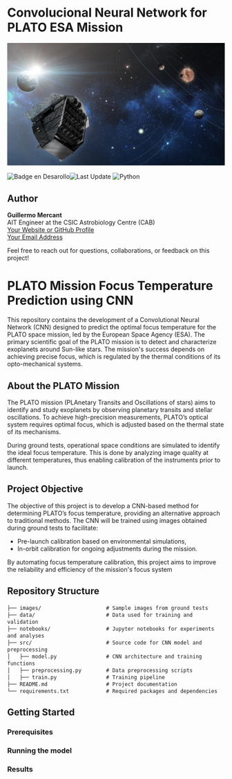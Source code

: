 # Convolucional Neural Network for PLATO ESA Mission
![PLATO conceptual Image](images/Conceptual_Image.png)

![Badge en Desarollo](https://img.shields.io/badge/STATUS-EN%20DESAROLLO-green)![Last Update](https://img.shields.io/badge/Last_Update-October_2024-blue)
![Python](https://img.shields.io/badge/python-3670A0?style=for-the-badge&logo=python&logoColor=ffdd54)

## Author

**Guillermo Mercant**  
AIT Engineer at the CSIC Astrobiology Centre (CAB)  
[Your Website or GitHub Profile](https://github.com/Wiflys13)  
[Your Email Address](mailto:guillermomercant@gmail.com)

Feel free to reach out for questions, collaborations, or feedback on this project!


# PLATO Mission Focus Temperature Prediction using CNN
This repository contains the development of a Convolutional Neural Network (CNN) designed to predict the optimal focus temperature for the PLATO space mission, led by the European Space Agency (ESA). The primary scientific goal of the PLATO mission is to detect and characterize exoplanets around Sun-like stars. The mission's success depends on achieving precise focus, which is regulated by the thermal conditions of its opto-mechanical systems.

## About the PLATO Mission
The PLATO mission (PLAnetary Transits and Oscillations of stars) aims to identify and study exoplanets by observing planetary transits and stellar oscillations. To achieve high-precision measurements, PLATO’s optical system requires optimal focus, which is adjusted based on the thermal state of its mechanisms.

During ground tests, operational space conditions are simulated to identify the ideal focus temperature. This is done by analyzing image quality at different temperatures, thus enabling calibration of the instruments prior to launch.

## Project Objective
The objective of this project is to develop a CNN-based method for determining PLATO’s focus temperature, providing an alternative approach to traditional methods. The CNN will be trained using images obtained during ground tests to facilitate:

* Pre-launch calibration based on environmental simulations,
* In-orbit calibration for ongoing adjustments during the mission.

By automating focus temperature calibration, this project aims to improve the reliability and efficiency of the mission's focus system

## Repository Structure

```
├── images/                     # Sample images from ground tests
├── data/                       # Data used for training and validation
├── notebooks/                  # Jupyter notebooks for experiments and analyses
├── src/                        # Source code for CNN model and preprocessing
│   ├── model.py                # CNN architecture and training functions
│   ├── preprocessing.py        # Data preprocessing scripts
│   ├── train.py                # Training pipeline
├── README.md                   # Project documentation
└── requirements.txt            # Required packages and dependencies
```

## Getting Started

### Prerequisites
### Running the model
### Results
